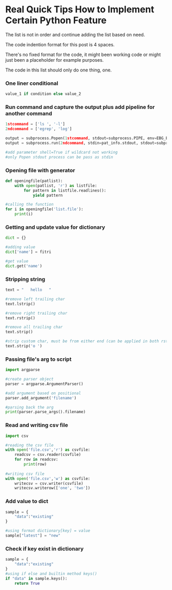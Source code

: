 # Real Quick Tips How to Implement Certain Python Feature
The list is not in order and continue adding the list based on need.

The code indention format for this post is 4 spaces.

There's no fixed format for the code, it might been working code or might just been a placeholder for example purposes.

The code in this list should only do one thing, one.

### One liner conditional 
```python
value_1 if condition else value_2
```

### Run command and capture the output plus add pipeline for another command
```python
1stcommand = ['ls ', '-l']
2ndcommand = ['egrep', 'log']

output = subprocess.Popen(1stcommand, stdout=subprocess.PIPE, env=EBG_ENV)
output = subprocess.run(2ndcommand, stdin=pat_info.stdout, stdout=subprocess.PIPE)

#add parameter shell=True if wildcard not working
#only Popen stdout process can be pass as stdin
```

### Opening file with generator
```python
def openingfile(patlist):
    with open(patlist, 'r') as listfile:
        for pattern in listfile.readlines():
            yield pattern

#calling the function
for i in openingfile('list.file'):
    print(i)
```

### Getting and update value for dictionary
```python
dict = {}

#adding value
dict['name'] = fitri

#get value
dict.get('name')
```

### Stripping string
```python
text = "   hello   "

#remove left trailing char
text.lstrip()

#remove right trailing char
text.rstrip()

#remove all trailing char
text.strip()

#strip custom char, must be from either end (can be applied in both rstrip and lstrip)
text.strip('o ')
```
### Passing file's arg to script
```python
import argparse

#create parser object
parser = argparse.ArgumentParser()

#add argument based on positional
parser.add_argument('filename')

#parsing back the arg
print(parser.parse_args().filename)
```
### Read and writing csv file
```python
import csv

#reading the csv file
with open('file.csv','r') as csvfile:
    readcsv = csv.reader(csvfile)
    for row in readcsv:
        print(row)
        
#writing csv file
with open('file.csv','w') as csvfile:
    writecsv = csv.writer(csvfile)
    writecsv.writerow(['one', 'two'])
```
### Add value to dict
```python
sample = {
    "data":"existing"
}

#using format dictionary[key] = value
sample["latest"] = "new"
```
### Check if key exist in dictionary
```python
sample = {
    "data":"existing"
}
#using if else and builtin method keys()
if "data" in sample.keys():
    return True
```
  
  
  
  
  
  
  
  
  
  
  
  
  
  
  
  
  
  
  
  
  
  
